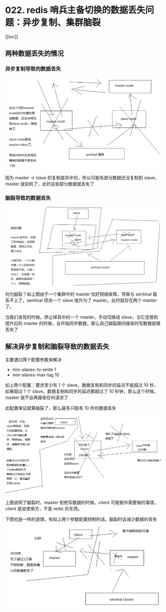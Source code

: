 # 022. redis 哨兵主备切换的数据丢失问题：异步复制、集群脑裂
[[toc]]

## 两种数据丢失的情况

### 异步复制导致的数据丢失
![](./assets/markdown-img-paste-20190323213726964.png)

因为 master -> slave 的复制是异步的，所以可能有部分数据还没复制到 slave，master 就宕机了，此时这些部分数据就丢失了

### 脑裂导致的数据丢失

![](./assets/markdown-img-paste-20190323214135105.png)

何为脑裂？如上图由于一个集群中的 master 恰好网络故障，导致与 sentinal 联系不上了，sentinal 把另一个 slave 提升为了 master。此时就存在两个 master了。

当我们发现的时候，停止掉其中的一个 master，手动切换成 slave，当它连接到提升后的 master 的时候，会开始同步数据，那么自己脑裂期间接收的写数据就被丢失了

## 解决异步复制和脑裂导致的数据丢失
主要通过两个配置参数来解决

- min-slaves-to-write 1
- min-slaves-max-lag 10

如上两个配置：要求至少有 1 个 slave，数据复制和同步的延迟不能超过 10 秒，如果超过 1 个 slave，数据复制和同步的延迟都超过了 10 秒钟，那么这个时候，master 就不会再接收任何请求了

此配置保证就算脑裂了，那么最多只能有 10 秒的数据丢失

![](./assets/markdown-img-paste-2019032321540722.png)

上图说明了脑裂时，master 拒绝写数据的时候，client 可能额外需要做的事情，client 是说使用方，不是 redis 的东西。

下图也是一样的道理，有如上两个参数配置控制的话，脑裂时会减少数据的丢失

![](./assets/markdown-img-paste-2019032321582606.png)

